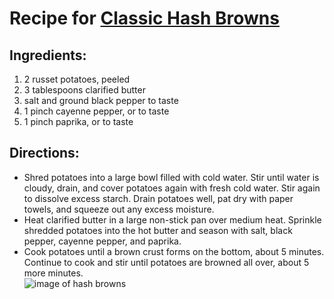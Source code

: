# Recipe for [Classic Hash Browns](http://allrecipes.com/recipe/220520/classic-hash-browns/)
## Ingredients:
1) 2 russet potatoes, peeled  
2) 3 tablespoons clarified butter  
3) salt and ground black pepper to taste  
4) 1 pinch cayenne pepper, or to taste  
5) 1 pinch paprika, or to taste  
## Directions:
- Shred potatoes into a large bowl filled with cold water. Stir until water is cloudy, drain, and cover potatoes again with fresh cold water. Stir again to dissolve excess starch. Drain potatoes well, pat dry with paper towels, and squeeze out any excess moisture.  
- Heat clarified butter in a large non-stick pan over medium heat. Sprinkle shredded potatoes into the hot butter and season with salt, black pepper, cayenne pepper, and paprika.  
- Cook potatoes until a brown crust forms on the bottom, about 5 minutes. Continue to cook and stir until potatoes are browned all over, about 5 more minutes.  
![image of hash browns](http://images.media-allrecipes.com/userphotos/250x250/807006.jpg)
